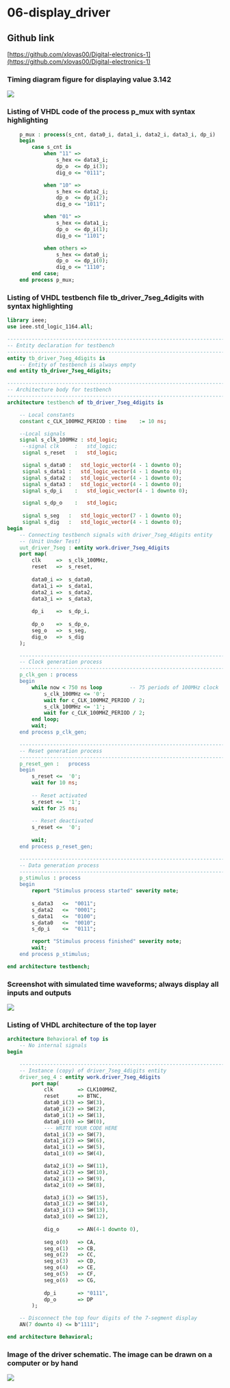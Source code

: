 # 06-display_driver
## Github link
[https://github.com/xlovas00/Digital-electronics-1](https://github.com/xlovas00/Digital-electronics-1)

### Timing diagram figure for displaying value 3.142
<img src="https://github.com/xlovas00/Digital-electronics-1/blob/main/Labs/06-display_driver/Images/timing_diagram.png">

### Listing of VHDL code of the process p_mux with syntax highlighting
```vhdl
    p_mux : process(s_cnt, data0_i, data1_i, data2_i, data3_i, dp_i)
    begin
        case s_cnt is
            when "11" =>
                s_hex <= data3_i;
                dp_o  <= dp_i(3);
                dig_o <= "0111";

            when "10" =>
                s_hex <= data2_i;
                dp_o  <= dp_i(2);
                dig_o <= "1011";

            when "01" =>
                s_hex <= data1_i;
                dp_o  <= dp_i(1);
                dig_o <= "1101";

            when others =>
                s_hex <= data0_i;
                dp_o  <= dp_i(0);
                dig_o <= "1110";
        end case;
    end process p_mux;
```

### Listing of VHDL testbench file tb_driver_7seg_4digits with syntax highlighting
```vhdl
library ieee;
use ieee.std_logic_1164.all;

------------------------------------------------------------------------
-- Entity declaration for testbench
------------------------------------------------------------------------
entity tb_driver_7seg_4digits is
    -- Entity of testbench is always empty
end entity tb_driver_7seg_4digits;

------------------------------------------------------------------------
-- Architecture body for testbench
------------------------------------------------------------------------
architecture testbench of tb_driver_7seg_4digits is

    -- Local constants
    constant c_CLK_100MHZ_PERIOD : time    := 10 ns;

    --Local signals
    signal s_clk_100MHz : std_logic;
     --signal clk     :   std_logic;
     signal s_reset   :   std_logic;

     signal s_data0 :   std_logic_vector(4 - 1 downto 0);
     signal s_data1 :   std_logic_vector(4 - 1 downto 0);
     signal s_data2 :   std_logic_vector(4 - 1 downto 0);
     signal s_data3 :   std_logic_vector(4 - 1 downto 0);
     signal s_dp_i    :   std_logic_vector(4 - 1 downto 0);

     signal s_dp_o    :   std_logic;
        
     signal s_seg   :   std_logic_vector(7 - 1 downto 0);
     signal s_dig   :   std_logic_vector(4 - 1 downto 0);
begin
    -- Connecting testbench signals with driver_7seg_4digits entity
    -- (Unit Under Test)
    uut_driver_7seg : entity work.driver_7seg_4digits
    port map(
        clk     =>  s_clk_100MHz,
        reset   =>  s_reset,
        
        data0_i =>  s_data0,
        data1_i =>  s_data1,
        data2_i =>  s_data2,
        data3_i =>  s_data3,
        
        dp_i    =>  s_dp_i,
        
        dp_o    =>  s_dp_o,
        seg_o   =>  s_seg,
        dig_o   =>  s_dig
    );

    --------------------------------------------------------------------
    -- Clock generation process
    --------------------------------------------------------------------
    p_clk_gen : process
    begin
        while now < 750 ns loop         -- 75 periods of 100MHz clock
            s_clk_100MHz <= '0';
            wait for c_CLK_100MHZ_PERIOD / 2;
            s_clk_100MHz <= '1';
            wait for c_CLK_100MHZ_PERIOD / 2;
        end loop;
        wait;
    end process p_clk_gen;

    --------------------------------------------------------------------
    -- Reset generation process
    --------------------------------------------------------------------
    p_reset_gen :   process
    begin
        s_reset <=  '0';
        wait for 10 ns;
        
        -- Reset activated
        s_reset <=  '1';
        wait for 25 ns;
        
        -- Reset deactivated
        s_reset <=  '0';
        
        wait;
    end process p_reset_gen;

    --------------------------------------------------------------------
    -- Data generation process
    --------------------------------------------------------------------
    p_stimulus : process
    begin
        report "Stimulus process started" severity note;
        
        s_data3   <=  "0011";
        s_data2   <=  "0001";
        s_data1   <=  "0100";
        s_data0   <=  "0010";
        s_dp_i    <=  "0111";

        report "Stimulus process finished" severity note;
        wait;
    end process p_stimulus;

end architecture testbench;
```

### Screenshot with simulated time waveforms; always display all inputs and outputs
<img src="https://github.com/xlovas00/Digital-electronics-1/blob/main/Labs/06-display_driver/Images/timewaveform.png">

### Listing of VHDL architecture of the top layer
```vhdl
architecture Behavioral of top is
    -- No internal signals
begin

    --------------------------------------------------------------------
    -- Instance (copy) of driver_7seg_4digits entity
    driver_seg_4 : entity work.driver_7seg_4digits
        port map(
            clk        => CLK100MHZ,
            reset      => BTNC,
            data0_i(3) => SW(3),
            data0_i(2) => SW(2),
            data0_i(1) => SW(1),
            data0_i(0) => SW(0),
            --- WRITE YOUR CODE HERE
            data1_i(3) => SW(7),
            data1_i(2) => SW(6),
            data1_i(1) => SW(5),
            data1_i(0) => SW(4),

            data2_i(3) => SW(11),
            data2_i(2) => SW(10),
            data2_i(1) => SW(9),
            data2_i(0) => SW(8),

            data3_i(3) => SW(15),
            data3_i(2) => SW(14),
            data3_i(1) => SW(13),
            data3_i(0) => SW(12),
            
            dig_o      => AN(4-1 downto 0),
            
            seg_o(0)   => CA,
            seg_o(1)   => CB,
            seg_o(2)   => CC,
            seg_o(3)   => CD,
            seg_o(4)   => CE,
            seg_o(5)   => CF,
            seg_o(6)   => CG,
            
            dp_i       => "0111",
            dp_o       => DP
        );

    -- Disconnect the top four digits of the 7-segment display
    AN(7 downto 4) <= b"1111";

end architecture Behavioral;
```

### Image of the driver schematic. The image can be drawn on a computer or by hand
<img src="https://github.com/xlovas00/Digital-electronics-1/blob/main/Labs/06-display_driver/Images/eight_digit_driver.png">
